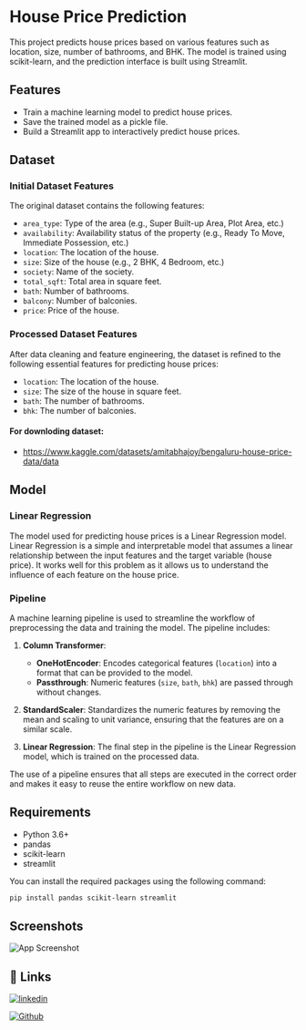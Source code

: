# House Price Prediction

This project predicts house prices based on various features such as location, size, number of bathrooms, and BHK. The model is trained using scikit-learn, and the prediction interface is built using Streamlit.

## Features

- Train a machine learning model to predict house prices.
- Save the trained model as a pickle file.
- Build a Streamlit app to interactively predict house prices.

## Dataset

### Initial Dataset Features

The original dataset contains the following features:

- `area_type`: Type of the area (e.g., Super Built-up Area, Plot Area, etc.)
- `availability`: Availability status of the property (e.g., Ready To Move, Immediate Possession, etc.)
- `location`: The location of the house.
- `size`: Size of the house (e.g., 2 BHK, 4 Bedroom, etc.)
- `society`: Name of the society.
- `total_sqft`: Total area in square feet.
- `bath`: Number of bathrooms.
- `balcony`: Number of balconies.
- `price`: Price of the house.

### Processed Dataset Features

After data cleaning and feature engineering, the dataset is refined to the following essential features for predicting house prices:

- `location`: The location of the house.
- `size`: The size of the house in square feet.
- `bath`: The number of bathrooms.
- `bhk`: The number of balconies.

#### For downloding dataset:
- https://www.kaggle.com/datasets/amitabhajoy/bengaluru-house-price-data/data

## Model

### Linear Regression

The model used for predicting house prices is a Linear Regression model. Linear Regression is a simple and interpretable model that assumes a linear relationship between the input features and the target variable (house price). It works well for this problem as it allows us to understand the influence of each feature on the house price.

### Pipeline

A machine learning pipeline is used to streamline the workflow of preprocessing the data and training the model. The pipeline includes:

1. **Column Transformer**:
   - **OneHotEncoder**: Encodes categorical features (`location`) into a format that can be provided to the model.
   - **Passthrough**: Numeric features (`size`, `bath`, `bhk`) are passed through without changes.

2. **StandardScaler**: Standardizes the numeric features by removing the mean and scaling to unit variance, ensuring that the features are on a similar scale.

3. **Linear Regression**: The final step in the pipeline is the Linear Regression model, which is trained on the processed data.

The use of a pipeline ensures that all steps are executed in the correct order and makes it easy to reuse the entire workflow on new data.

## Requirements

- Python 3.6+
- pandas
- scikit-learn
- streamlit

You can install the required packages using the following command:

```bash
pip install pandas scikit-learn streamlit

```


## Screenshots

![App Screenshot](https://via.placeholder.com/468x300?text=App+Screenshot+Here)



## 🔗 Links
[![linkedin](https://img.shields.io/badge/linkedin-0A66C2?style=for-the-badge&logo=linkedin&logoColor=white)](https://www.linkedin.com/in/jeet-patel-30757b2a2/)

[![Github](https://img.shields.io/badge/github-0A66C2?style=for-the-badge&logo=github&logoColor=white)](https://github.com/jeetml)






